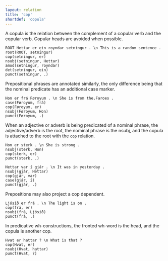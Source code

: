 ```yaml
---
layout: relation
title: 'cop'
shortdef: 'copula'
---
```


A copula is the relation between the complement of a copular verb and
the copular verb. Copular heads are avoided when possible.

~~~ sdparse
ROOT Hettar er ein royndar setningur . \n This is a random sentence .
root(ROOT, setningur)
cop(setningur, er)
nsubj(setningur, Hettar)
amod(setningur, royndar)
det(setningur, ein)
punct(setningur, .)
~~~

Prepositional phrases are annotated similarly, the only difference being that
the nominal predicate has an additional case marker.

~~~ sdparse
Hon er frá Føroyum . \n She is from the.Faroes .
case(Føroyum, frá)
cop(Føroyum, er)
nsubj(Føroyum, Hon)
punct(Føroyum, .)
~~~

When an adjective or adverb is being predicated of a nominal phrase, the
adjective/adverb is the root, the nominal phrase is the nsubj, and the
copula is attached to the root with the `cop` relation.

~~~ sdparse
Hon er sterk . \n She is strong . 
nsubj(sterk, Hon)
cop(sterk, er)
punct(sterk, .)
~~~

~~~ sdparse
Hettar var í gjár . \n It was in yesterday .
nsubj(gjár, Hettar)
cop(gjár, var)
case(gjár, í)
punct(gjár, .)
~~~

Prepositions may also project a cop dependent.

~~~ sdparse
Ljósið er frá . \n The light is on .
cop(frá, er)
nsubj(frá, Ljósið)
punct(frá, .)
~~~

In predicative wh-constructions, the fronted wh-word is the head, and the copula is 
another cop.

~~~ sdparse
Hvat er hattar ? \n What is that ?
cop(Hvat, er)
nsubj(Hvat, hattar)
punct(Hvat, ?)
~~~
<!-- Interlanguage links updated Út zář 29 20:31:48 CEST 2020 -->
